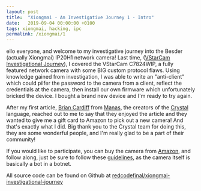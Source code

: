 ```yaml
---
layout: post
title:  "Xiongmai - An Investigative Journey 1 - Intro"
date:   2019-09-04 00:00:00 +0100
tags: xiongmai, hacking, ipc
permalink: /xiongmai/1
---
```


ello everyone, and welcome to my investigative journey into the Besder (actually Xiongmai) IP20H1 network camera! Last time, ([VStarCam Investigational Journey](/vstarcam)), I covered the VStarCam C7824WIP, a fully featured network camera with some BIG custom protocol flaws. Using knowledge gained from investigation, I was able to write an "anti-client" which could pilfer the password to the camera from a client, reflect the credentials at the camera, then install our own firmware which unfortunately bricked the device. I bought a brand new device and I'm ready to try again.

After my first article, [Brian Cardiff](https://github.com/bcardiff) from [Manas](https://manas.tech/), the creators of the [Crystal](https://crystal-lang.org/) language, reached out to me to say that they enjoyed the article and they wanted to give me a gift card to Amazon to pick out a new camera! And that's exactly what I did. Big thank you to the Crystal team for doing this, they are some wonderful people, and I'm really glad to be a part of their community!

If you would like to participate, you can buy the camera from [Amazon](https://www.amazon.com/gp/product/B07NSWBJ6J/ref=ppx_yo_dt_b_asin_title_o00_s00?ie=UTF8&psc=1), and follow along, just be sure to follow these [guidelines](https://www.michaelhorowitz.com/Defending.against.Xiongmai_Oct2018.php), as the camera itself is basically a bot in a botnet.

All source code can be found on Github at [redcodefinal/xiongmai-investigational-journey](https://github.com/redcodefinal/xiongmai-investigational-journey)
